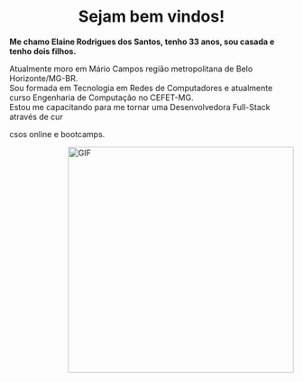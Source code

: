 <h1 align="center"> Sejam bem vindos! </h1>

<b>Me chamo **Elaine Rodrigues dos Santos**, tenho 33 anos, sou casada e tenho dois filhos.</b>

<p align="left" >
Atualmente moro em Mário Campos região metropolitana de Belo Horizonte/MG-BR.<br />
Sou formada em Tecnologia em Redes de Computadores e atualmente curso Engenharia de Computação no CEFET-MG.<br/>
Estou me capacitando para me tornar uma Desenvolvedora Full-Stack através de cur<p>csos online e bootcamps.<br/>
</p>


<img align="right" alt="GIF" src="https://octocat-generator-assets.githubusercontent.com/my-octocat-1623688364333.png" width="400px" />

